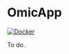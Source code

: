 # OmicApp

[![Docker](https://github.com/kstawiski/OmicApp/actions/workflows/docker.yml/badge.svg)](https://github.com/kstawiski/OmicApp/actions/workflows/docker.yml)

To do.
